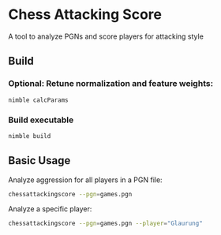 # Chess Attacking Score

A tool to analyze PGNs and score players for attacking style

## Build

### Optional: Retune normalization and feature weights:
```
nimble calcParams
```

### Build executable
```bash
nimble build
```

## Basic Usage

Analyze aggression for all players in a PGN file:
```bash
chessattackingscore --pgn=games.pgn
```

Analyze a specific player:
```bash
chessattackingscore --pgn=games.pgn --player="Glaurung"
```
